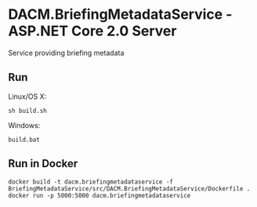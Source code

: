 # DACM.BriefingMetadataService - ASP.NET Core 2.0 Server

Service providing briefing metadata

## Run

Linux/OS X:

```
sh build.sh
```

Windows:

```
build.bat
```

## Run in Docker

```
docker build -t dacm.briefingmetadataservice -f BriefingMetadataService/src/DACM.BriefingMetadataService/Dockerfile .
docker run -p 5000:5000 dacm.briefingmetadataservice
```
